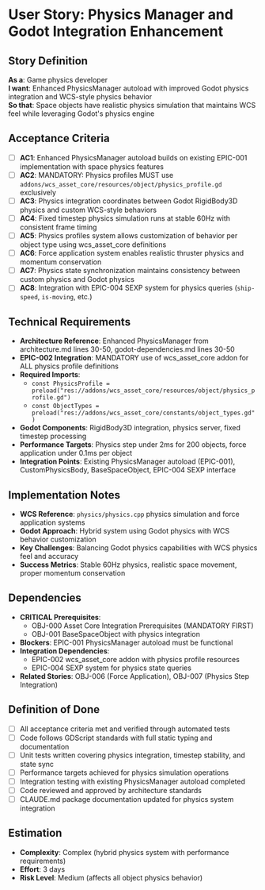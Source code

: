 # User Story: Physics Manager and Godot Integration Enhancement

## Story Definition
**As a**: Game physics developer  
**I want**: Enhanced PhysicsManager autoload with improved Godot physics integration and WCS-style physics behavior  
**So that**: Space objects have realistic physics simulation that maintains WCS feel while leveraging Godot's physics engine

## Acceptance Criteria
- [ ] **AC1**: Enhanced PhysicsManager autoload builds on existing EPIC-001 implementation with space physics features
- [ ] **AC2**: MANDATORY: Physics profiles MUST use `addons/wcs_asset_core/resources/object/physics_profile.gd` exclusively
- [ ] **AC3**: Physics integration coordinates between Godot RigidBody3D physics and custom WCS-style behaviors
- [ ] **AC4**: Fixed timestep physics simulation runs at stable 60Hz with consistent frame timing
- [ ] **AC5**: Physics profiles system allows customization of behavior per object type using wcs_asset_core definitions
- [ ] **AC6**: Force application system enables realistic thruster physics and momentum conservation
- [ ] **AC7**: Physics state synchronization maintains consistency between custom physics and Godot physics
- [ ] **AC8**: Integration with EPIC-004 SEXP system for physics queries (`ship-speed`, `is-moving`, etc.)

## Technical Requirements
- **Architecture Reference**: Enhanced PhysicsManager from architecture.md lines 30-50, godot-dependencies.md lines 30-50
- **EPIC-002 Integration**: MANDATORY use of wcs_asset_core addon for ALL physics profile definitions
- **Required Imports**: 
  - `const PhysicsProfile = preload("res://addons/wcs_asset_core/resources/object/physics_profile.gd")`
  - `const ObjectTypes = preload("res://addons/wcs_asset_core/constants/object_types.gd")`
- **Godot Components**: RigidBody3D integration, physics server, fixed timestep processing
- **Performance Targets**: Physics step under 2ms for 200 objects, force application under 0.1ms per object  
- **Integration Points**: Existing PhysicsManager autoload (EPIC-001), CustomPhysicsBody, BaseSpaceObject, EPIC-004 SEXP interface

## Implementation Notes
- **WCS Reference**: `physics/physics.cpp` physics simulation and force application systems
- **Godot Approach**: Hybrid system using Godot physics with WCS behavior customization
- **Key Challenges**: Balancing Godot physics capabilities with WCS physics feel and accuracy
- **Success Metrics**: Stable 60Hz physics, realistic space movement, proper momentum conservation

## Dependencies
- **CRITICAL Prerequisites**: 
  - OBJ-000 Asset Core Integration Prerequisites (MANDATORY FIRST)
  - OBJ-001 BaseSpaceObject with physics integration
- **Blockers**: EPIC-001 PhysicsManager autoload must be functional
- **Integration Dependencies**:
  - EPIC-002 wcs_asset_core addon with physics profile resources
  - EPIC-004 SEXP system for physics state queries
- **Related Stories**: OBJ-006 (Force Application), OBJ-007 (Physics Step Integration)

## Definition of Done
- [ ] All acceptance criteria met and verified through automated tests
- [ ] Code follows GDScript standards with full static typing and documentation
- [ ] Unit tests written covering physics integration, timestep stability, and state sync
- [ ] Performance targets achieved for physics simulation operations
- [ ] Integration testing with existing PhysicsManager autoload completed
- [ ] Code reviewed and approved by architecture standards
- [ ] CLAUDE.md package documentation updated for physics system integration

## Estimation
- **Complexity**: Complex (hybrid physics system with performance requirements)
- **Effort**: 3 days
- **Risk Level**: Medium (affects all object physics behavior)